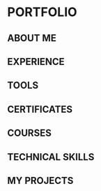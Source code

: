 # PORTFOLIO
## ABOUT ME
## EXPERIENCE
## TOOLS
## CERTIFICATES
## COURSES
## TECHNICAL SKILLS
## MY PROJECTS
## 
